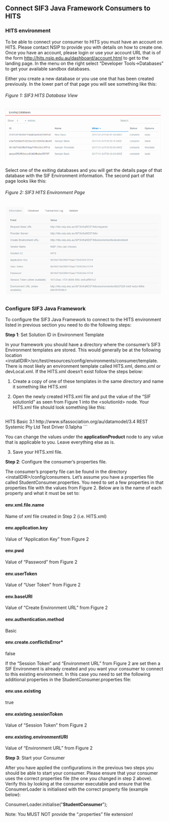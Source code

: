 Connect SIF3 Java Framework Consumers to HITS
---------------------------------------------

### HITS environment

To be able to connect your consumer to HITS you must have an account on
HITS. Please contact NSIP to provide you with details on how to create
one. Once you have an account, please login or use your account URL that
is of the form <http://hits.nsip.edu.au/dashboard/account.html> to get
to the landing page. In the menu on the right select “Developer
Tools-&gt;Databases” to get your available sandbox databases.

Either you create a new database or you use one that has been created
previously. In the lower part of that page you will see something like
this:

###### Figure 1: SIF3 HITS Database View

![](figure1.png)

Select one of the exiting databases and you will get the details page of
that database with the SIF Environment information. The second part of
that page looks like this:

###### Figure 2: SIF3 HITS Environment Page

![](figure2.png)

### Configure SIF3 Java Framework 

To configure the SIF3 Java Framework to connect to the HITS environment
listed in previous section you need to do the following steps:

**Step 1**: Set Solution ID in Environment Template

In your framework you should have a directory where the consumer’s SIF3
Environment templates are stored. This would generally be at the
following location
&lt;installDIR&gt;/src/test/resources/config/environments/consumer/template.
There is most likely an environment template called HITS.xml, demo.xml
or devLocal.xml. If the HITS.xml doesn’t exist follow the steps below:

1.  Create a copy of one of these templates in the same directory and
    name it something like HITS.xml

2.  Open the newly created HITS.xml file and put the value of the “SIF
    solutionId” as seen from Figure 1 into the &lt;solutionId&gt; node.
    Your HITS.xml file should look something like this:
    
    ```

   <environment xmlns="http://www.sifassociation.org/infrastructure/3.1">
  <solutionId>HITS</solutionId>
  <authenticationMethod>Basic</authenticationMethod>
  <instanceId/>
  <userToken/>
  <consumerName></consumerName>
  <applicationInfo>
    <applicationKey></applicationKey>
    <supportedInfrastructureVersion>3.1</supportedInfrastructureVersion>
  <dataModelNamespace>http://www.sifassociation.org/au/datamodel/3.4</dataModelNamespace>
    <transport>REST</transport>
    <applicationProduct>
      <vendorName>Systemic Pty Ltd</vendorName>
      <productName>Test Driver</productName>
      <productVersion>0.1alpha</productVersion>
    </applicationProduct>
  </applicationInfo>
</environment>
```

   You can change the values under the **applicationProduct** node to any value that is applicable to you. Leave everything else as      is.

3.  Save your HITS.xml file.

**Step 2**: Configure the consumer’s properties file.

The consumer’s property file can be found in the directory
&lt;installDIR&gt;/config/consumers. Let’s assume you have a properties
file called StudentConsumer.properties. You need to set a few properties
in that properties file with the values from Figure 2. Below are is the
name of each property and what it must be set to:

#### env.xml.file.name

Name of xml file created in Step 2 (i.e. HITS.xml)

#### env.application.key

Value of “Application Key” from Figure 2

#### env.pwd

Value of “Password” from Figure 2

#### env.userToken

Value of “User Token” from Figure 2

#### env.baseURI

Value of “Create Environment URL” from Figure 2

#### env.authentication.method

Basic

#### env.create.conflictIsError\*

false

If the “Session Token” and “Environment URL” from Figure 2 are set then
a SIF Environment is already created and you want your consumer to
connect to this existing environment. In this case you need to set the
following additional properties in the StudentConsumer.properties file:

#### env.use.existing

true

#### env.existing.sessionToken

Value of “Session Token” from Figure 2

#### env.existing.environmentURI

Value of “Environment URL” from Figure 2

**Step 3**: Start your Consumer

After you have applied the configurations in the previous two steps you
should be able to start your consumer. Please ensure that your consumer
uses the correct properties file (the one you changed in step 2 above).
Verify this by looking at the consumer executable and ensure that the
ConsumerLoader is initialised with the correct property file (example
below):

ConsumerLoader.initialise("**StudentConsumer**");

Note: You MUST NOT provide the “.properties” file extension!

#####

